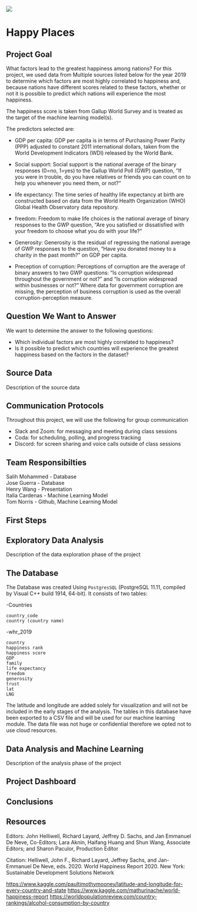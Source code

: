 <img src="https://github.com/tn64/happy_places/blob/main/Resources/earth_from_space.png"></br>

# Happy Places

## Project Goal
What factors lead to the greatest happiness among nations? For this project, we used data from Multiple sources listed below for the year 2019 to determine which factors are most highly correlated to happiness and, because nations have different scores related to these factors, whether or not it is possible to predict which nations will experience the most happiness.

The happiness score is taken from Gallup World Survey and is treated as the target of the machine learning model(s).

The predictors selected are:
- GDP per capita: GDP per capita is in terms of Purchasing Power Parity (PPP) adjusted to constant 2011 international dollars, taken from the World Development Indicators (WDI) released by the World Bank.

- Social support: Social support is the national average of the binary responses (0=no, 1=yes) to the Gallup World Poll (GWP) question, “If you were in trouble, do you have relatives or friends you can count on to help you whenever you need them, or not?”

- life expectancy: The time series of healthy life expectancy at birth are constructed based on data from the World Health Organization (WHO) Global Health Observatory data 
repository.

- freedom: Freedom to make life choices is the national average of binary responses to the GWP question, “Are you satisfied or dissatisfied with your freedom to choose what you do with your life?”


- Generosity: Generosity is the residual of regressing the national average of GWP responses to the question, “Have you donated money to a charity in the past month?” on GDP per capita. 


- Preception of corruption: Perceptions of corruption are the average of binary answers to two GWP questions: “Is corruption widespread throughout the government or not?” and “Is corruption widespread within businesses or not?” Where data for government corruption are missing, the perception of business corruption is used as the overall corruption-perception measure. 



## Question We Want to Answer
We want to determine the answer to the following questions:
- Which individual factors are most highly correlated to happiness?
- Is it possible to predict which countries will experience the greatest happiness based on the factors in the dataset?

## Source Data
Description of the source data

## Communication Protocols

Throughout this project, we will use the following for group communication
- Slack and Zoom: for messaging and meeting during class sessions
- Coda: for scheduling, polling, and progress tracking
- Discord: for screen sharing and voice calls outside of class sessions

## Team Responsibilties
Salih Mohammed - Database</br>
Jose Guerra - Database</br>
Henry Wang - Presentation</br>
Italia Cardenas - Machine Learning Model</br>
Tom Norris - Github, Machine Learning Model</br>

## First Steps

## Exploratory Data Analysis
Description of the data exploration phase of the project

## The Database
The Database was created Using `PostgresSQL` (PostgreSQL 11.11, compiled by Visual C++ build 1914, 64-bit). It consists of two tables:

-Countries
  ```
  country_code
  country (country name)
  
  ```
-whr_2019
  ```
  country
  happiness rank
  happiness score
  GDP
  family
  life expectancy
  freedom
  generosity
  trust
  lat
  LNG
  
  ```
The latitude and longitude are added solely for visualization and will not be included in the early stages of the analysis. The tables in this database have been exported to a CSV file and will be used for our machine learning module. The data file was not huge or confidential therefore we opted not to use cloud resources. 


## Data Analysis and Machine Learning
Description of the analysis phase of the project

## Project Dashboard

## Conclusions 

## Resources

Editors: John Helliwell, Richard Layard, Jeffrey D. Sachs, and Jan Emmanuel De Neve, Co-Editors; Lara Aknin, Haifang Huang and Shun Wang, Associate Editors; and Sharon Paculor, Production Editor

Citation:
Helliwell, John F., Richard Layard, Jeffrey Sachs, and Jan-Emmanuel De Neve, eds. 2020. World Happiness Report 2020. New York: Sustainable Development Solutions Network

https://www.kaggle.com/paultimothymooney/latitude-and-longitude-for-every-country-and-state
https://www.kaggle.com/mathurinache/world-happiness-report
https://worldpopulationreview.com/country-rankings/alcohol-consumption-by-country
